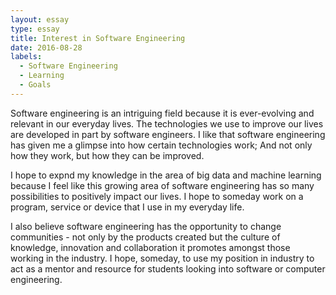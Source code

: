 ```yaml
---
layout: essay
type: essay
title: Interest in Software Engineering
date: 2016-08-28
labels:
  - Software Engineering
  - Learning
  - Goals
---
```


Software engineering is an intriguing field because it is ever-evolving and relevant in our everyday lives. The technologies we use to improve our lives are developed in part by software engineers. I like that software engineering has given me a glimpse into how certain technologies work; And not only how they work, but how they can be improved. 

I hope to expnd my knowledge in the area of big data and machine learning because I feel like this growing area of software engineering has so many possibilities to positively impact our lives. I hope to someday work on a program, service or device that I use in my everyday life. 

I also believe software engineering has the opportunity to change communities - not only by the products created but the culture of knowledge, innovation and collaboration it promotes amongst those working in the industry. I hope, someday, to use my position in industry to act as a mentor and resource for students looking into software or computer engineering. 
